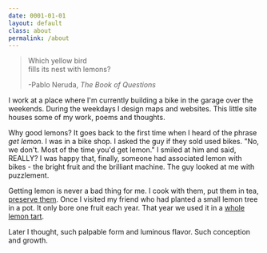```yaml
---
date: 0001-01-01
layout: default
class: about
permalink: /about
---
```


> Which yellow bird  
> fills its nest with lemons?
>
> -Pablo Neruda, _The Book of Questions_

I work at a place where I'm currently building a bike in the garage over the weekends. During the weekdays I design maps and websites. This little site houses some of my work, poems and thoughts.

Why good lemons? It goes back to the first time when I heard of the phrase _get lemon_. I was in a bike shop. I asked the guy if they sold used bikes. "No, we don't. Most of the time you'd get lemon." I smiled at him and said, REALLY? I was happy that, finally, someone had associated lemon with bikes - the bright fruit and the brilliant machine. The guy looked at me with puzzlement.

Getting lemon is never a bad thing for me. I cook with them, put them in tea, [preserve them](http://www.epicurious.com/recipes/food/views/Preserved-Lemons-231570). Once I visited my friend who had planted a small lemon tree in a pot. It only bore one fruit each year. That year we used it in a [whole lemon tart](http://smittenkitchen.com/blog/2009/02/whole-lemon-tart/).

Later I thought, such palpable form and luminous flavor. Such conception and growth.

<div id='portrait'></div>